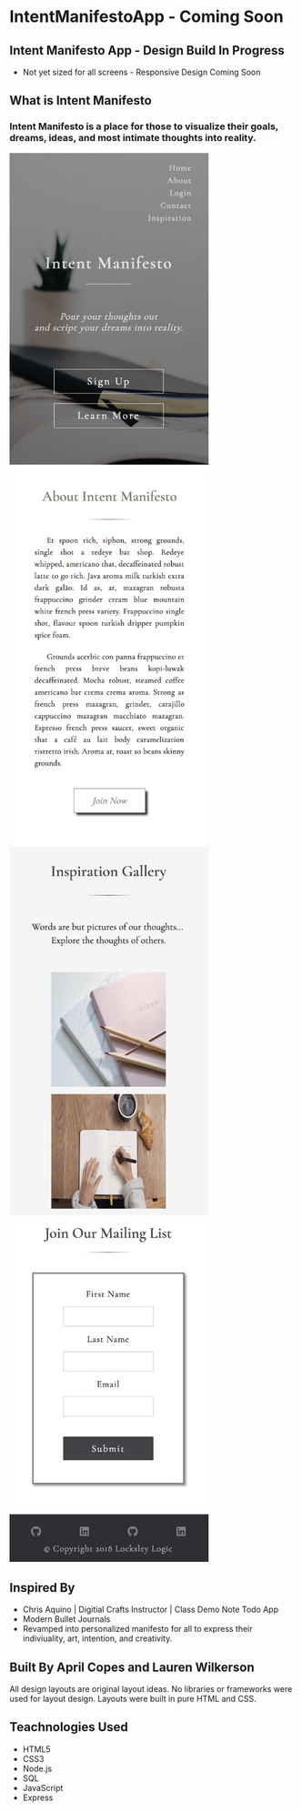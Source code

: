 # IntentManifestoApp - Coming Soon
## Intent Manifesto App - Design Build In Progress
- Not yet sized for all screens - Responsive Design Coming Soon

## What is Intent Manifesto
### Intent Manifesto is a place for those to visualize their goals, dreams, ideas, and most intimate thoughts into reality.
<img src="readme/images/revisedIntentmanifestopic.png" width="350">
<img src="readme/images/aboutpic.png" width="350">
<img src="readme/images/gallerypic.png" width="350">
<img src="readme/images/contactpic.png" width="350">


## Inspired By
- Chris Aquino | Digitial Crafts Instructor | Class Demo Note Todo App 
- Modern Bullet Journals
- Revamped into personalized manifesto for all to express their indiviuality, art, intention, and creativity.

## Built By April Copes and Lauren Wilkerson
All design layouts are original layout ideas. No libraries or frameworks were used for layout design. Layouts were built in pure HTML and CSS.

## Teachnologies Used
- HTML5
- CSS3
- Node.js
- SQL
- JavaScript
- Express

